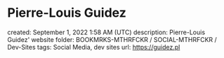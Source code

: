 # Pierre-Louis Guidez

created: September 1, 2022 1:58 AM (UTC)
description: Pierre-Louis Guidez' website
folder: BOOKMRKS-MTHRFCKR / SOCIAL-MTHRFCKR / Dev-Sites
tags: Social Media, dev sites
url: https://guidez.pl